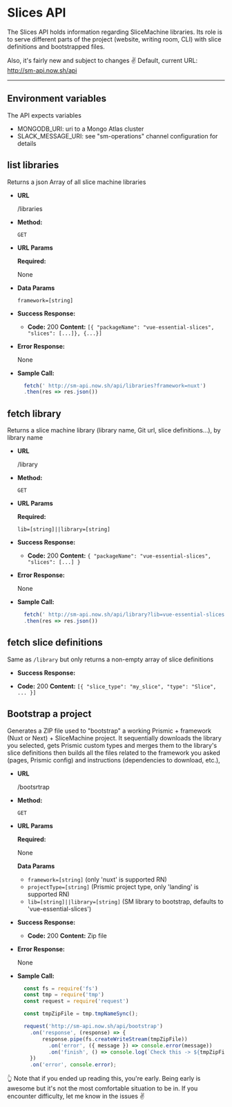 # Slices API

 
 The Slices API holds information regarding SliceMachine libraries. Its role is to serve different parts of the project (website, writing room, CLI) with slice definitions and bootstrapped files.
 
 Also, it's fairly new and subject to changes ✌️
Default, current URL: http://sm-api.now.sh/api
 
 ---

 ## Environment variables
 The API expects variables
 - MONGODB_URI: uri to a Mongo Atlas cluster
 - SLACK_MESSAGE_URI:  see "sm-operations" channel configuration for details
 
## list libraries

  Returns a json Array of all slice machine libraries

* **URL**

  /libraries

* **Method:**

  `GET`
  
*  **URL Params**

   **Required:**
 
   None

* **Data Params**
 
   `framework=[string]`

* **Success Response:**

  * **Code:** 200 
    **Content:** `[{ "packageName": "vue-essential-slices", "slices": [...]}, {...}]`
 
* **Error Response:**

  None

* **Sample Call:**

  ```javascript
    fetch(' http://sm-api.now.sh/api/libraries?framework=nuxt')
    .then(res => res.json())
  ```

## fetch library

  Returns a slice machine library (library name, Git url, slice definitions...), by library name

* **URL**

  /library

* **Method:**

  `GET`
  
*  **URL Params**

   **Required:**
 
   `lib=[string]||library=[string]`

* **Success Response:**

  * **Code:** 200 
    **Content:** `{ "packageName": "vue-essential-slices", "slices": [...] }`
 
* **Error Response:**

  None

* **Sample Call:**

  ```javascript
    fetch(' http://sm-api.now.sh/api/library?lib=vue-essential-slices')
    .then(res => res.json())
  ```

## fetch slice definitions

 Same as `/library` but only returns a non-empty array of slice definitions

 * **Success Response:**

  * **Code:** 200 
    **Content:** `[{ "slice_type": "my_slice", "type": "Slice", ... }]`

## Bootstrap a project

Generates a ZIP file used to "bootstrap" a working Prismic + framework (Nuxt or Next) + SliceMachine project. It sequentially downloads the library you selected, gets Prismic custom types and merges them to the library's slice definitions then builds all the files related to the framework you asked (pages, Prismic config) and instructions (dependencies to download, etc.),

* **URL**

  /bootsrtrap

* **Method:**

  `GET`
  
*  **URL Params**

   **Required:**
 
   None

   **Data Params**
 
   - `framework=[string]` (only 'nuxt' is supported RN)
   - `projectType=[string]` (Prismic project type, only 'landing' is supported RN)
   - `lib=[string]||library=[string]` (SM library to bootstrap, defaults to 'vue-essential-slices')

* **Success Response:**

  * **Code:** 200 
    **Content:** Zip file
 
* **Error Response:**

  None

* **Sample Call:**

  ```javascript
    const fs = require('fs')
    const tmp = require('tmp')
    const request = require('request')

    const tmpZipFile = tmp.tmpNameSync();

    request('http://sm-api.now.sh/api/bootstrap')
      .on('response', (response) => {
          response.pipe(fs.createWriteStream(tmpZipFile))
            .on('error', ({ message }) => console.error(message))
            .on('finish', () => console.log(`Check this -> ${tmpZipFile}`));
      })
      .on('error', console.error);
  ```

👆 Note that if you ended up reading this, you're early. Being early is awesome but it's not the most comfortable situation to be in. If you encounter difficulty, let me know in the issues ✌️

